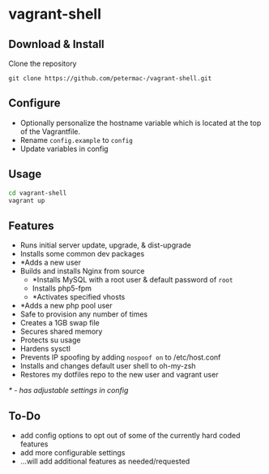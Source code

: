 vagrant-shell
=============

Download & Install
------------------

Clone the repository
```
git clone https://github.com/petermac-/vagrant-shell.git
```

Configure
---------

- Optionally personalize the hostname variable which is located at the top of the Vagrantfile.
- Rename `config.example` to `config`
- Update variables in config

Usage
-----

```sh
cd vagrant-shell
vagrant up
```

Features
--------

- Runs initial server update, upgrade, & dist-upgrade
- Installs some common dev packages
- *Adds a new user
- Builds and installs Nginx from source
  - *Installs MySQL with a root user & default password of `root`
  - Installs php5-fpm
  - *Activates specified vhosts
- *Adds a new php pool user
- Safe to provision any number of times
- Creates a 1GB swap file
- Secures shared memory
- Protects su usage
- Hardens sysctl
- Prevents IP spoofing by adding `nospoof on` to /etc/host.conf
- Installs and changes default user shell to oh-my-zsh
- Restores my dotfiles repo to the new user and vagrant user

_* - has adjustable settings in config_

To-Do
-----
- add config options to opt out of some of the currently hard coded features
- add more configurable settings
- ...will add additional features as needed/requested
